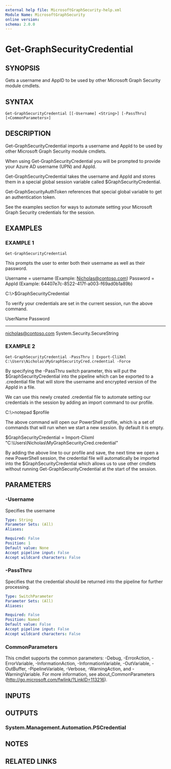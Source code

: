 ```yaml
---
external help file: MicrosoftGraphSecurity-help.xml
Module Name: MicrosoftGraphSecurity
online version:
schema: 2.0.0
---
```


# Get-GraphSecurityCredential

## SYNOPSIS
Gets a username and AppID to be used by other Microsoft Graph Security module cmdlets.

## SYNTAX

```
Get-GraphSecurityCredential [[-Username] <String>] [-PassThru] [<CommonParameters>]
```

## DESCRIPTION
Get-GraphSecurityCredential imports a username and AppId to be used by other Microsoft Graph Security module cmdlets.

When using Get-GraphSecurityCredential you will be prompted to provide your Azure AD username (UPN) and AppId.

Get-GraphSecurityCredential takes the username and AppId and stores them in a special global session variable called $GraphSecurityCredential.

Get-GraphSecurityAuthToken references that special global variable to get an authentication token.

See the examples section for ways to automate setting your Microsoft Graph Security credentials for the session.

## EXAMPLES

### EXAMPLE 1
```
Get-GraphSecurityCredential
```

This prompts the user to enter both their username as well as their password.

 Username = username (Example: Nicholas@contoso.com)
 Password = AppId (Example: 64407e7c-8522-417f-a003-f69ad0b1a89b)

 C:\\\>$GraphSecurityCredential

 To verify your credentials are set in the current session, run the above command.

 UserName                                 Password
 --------                                 --------
 nicholas@contoso.com  System.Security.SecureString

### EXAMPLE 2
```
Get-GraphSecurityCredential -PassThru | Export-CliXml C:\Users\Nicholas\MyGraphSecurityCred.credential -Force
```

By specifying the -PassThru switch parameter, this will put the $GraphSecurityCredential into the pipeline which can be exported to a .credential file that will store the username and encrypted version of the AppId in a file.

We can use this newly created .credential file to automate setting our credentials in the session by adding an import command to our profile.

C:\\\>notepad $profile

The above command will open our PowerShell profile, which is a set of commands that will run when we start a new session.
By default it is empty.

$GraphSecurityCredential = Import-Clixml "C:\Users\Nicholas\MyGraphSecurityCred.credential"

By adding the above line to our profile and save, the next time we open a new PowerShell session, the credential file will automatically be imported into the $GraphSecurityCredential which allows us to use other cmdlets without running Get-GraphSecurityCredential at the start of the session.

## PARAMETERS

### -Username
Specifies the username

```yaml
Type: String
Parameter Sets: (All)
Aliases:

Required: False
Position: 1
Default value: None
Accept pipeline input: False
Accept wildcard characters: False
```

### -PassThru
Specifies that the credential should be returned into the pipeline for further processing.

```yaml
Type: SwitchParameter
Parameter Sets: (All)
Aliases:

Required: False
Position: Named
Default value: False
Accept pipeline input: False
Accept wildcard characters: False
```

### CommonParameters
This cmdlet supports the common parameters: -Debug, -ErrorAction, -ErrorVariable, -InformationAction, -InformationVariable, -OutVariable, -OutBuffer, -PipelineVariable, -Verbose, -WarningAction, and -WarningVariable. For more information, see about_CommonParameters (http://go.microsoft.com/fwlink/?LinkID=113216).

## INPUTS

## OUTPUTS

### System.Management.Automation.PSCredential
## NOTES

## RELATED LINKS
